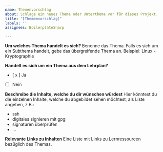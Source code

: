 ```yaml
---
name: Themenvorschlag
about: Schlage ein neues Thema oder Unterthema vor für dieses Projekt.
title: "[Themenvorschlag]"
labels: ''
assignees: BoilerplateSharp

---
```


**Um welches Thema handelt es sich?**
Benenne das Thema. Falls es sich um ein Subthema handelt, gebe das übergreifende Thema an.
Beispiel: Linux - Kryptographie

**Handelt es sich um ein Thema aus dem Lehrplan?**
- [ x ] Ja
- [ ] Nein

**Beschreibe die Inhalte, welche du dir wünschen würdest**
Hier könntest du die einzelnen Inhalte, welche du abgebildet sehen möchtest, als Liste angeben, z.B.:

- ssh
- digitales signieren mit gpg
- signaturen überprüfen
- ...

**Relevante Links zu Inhalten**
Eine Liste mit Links zu Lernressourcen bezüglich des Themas.
